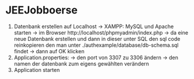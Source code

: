 # JEEJobboerse

1. Datenbank erstellen auf Localhost 
  -> XAMPP: MySQL und Apache starten
  -> im Browser http://localhost/phpmyadmin/index.php
  -> da eine neue Datenbank erstellen und dann in dieser unter SQL den sql code reinkopieren den man unter ./authexample/database/db-schema.sql findet
  -> dann auf OK klicken
 2. Application.properties:
  -> den port von 3307 zu 3306 ändern
  -> den namen der datenbank zum eigens gewählten verändern
 3. Application starten
